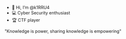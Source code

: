 - 👋 Hi, I’m @k1RRU4
- 💻 Cyber Security enthusiast 
- 🏆 CTF player 

"Knowledge is power, sharing knowledge is empowering"

<!---
k1RRU4/k1RRU4 is a ✨ special ✨ repository because its `README.md` (this file) appears on your GitHub profile.
You can click the Preview link to take a look at your changes.
--->
